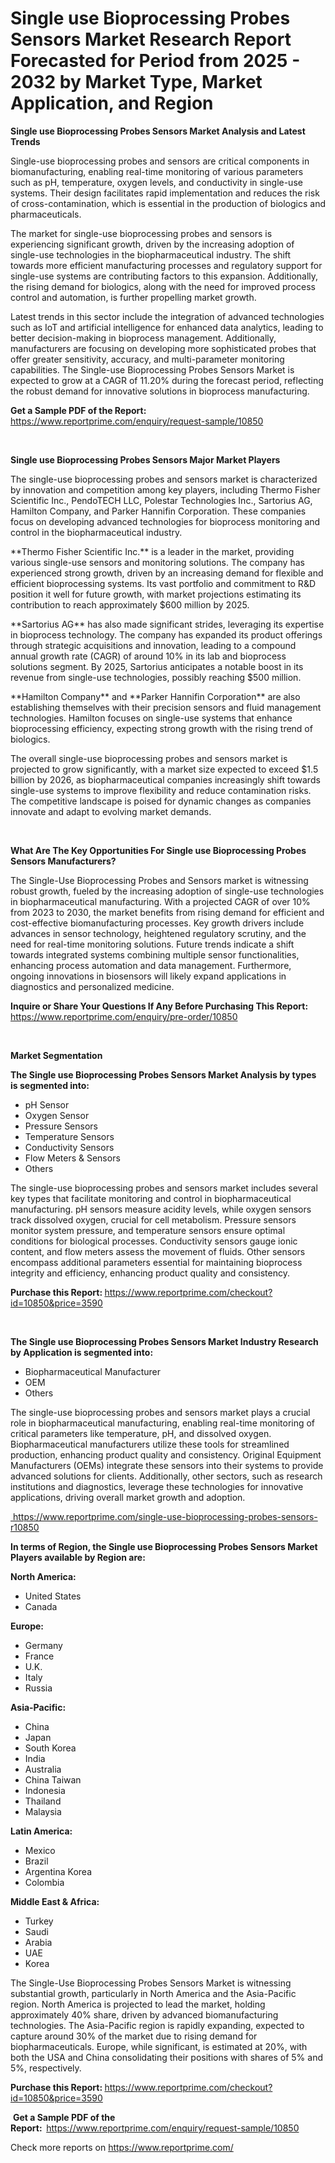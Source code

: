 <p><h1>Single use Bioprocessing Probes Sensors Market Research Report Forecasted for Period from 2025 -  2032 by Market Type, Market Application, and Region</h1></p><p><strong>Single use Bioprocessing Probes Sensors Market Analysis and Latest Trends</strong></p>
<p><p>Single-use bioprocessing probes and sensors are critical components in biomanufacturing, enabling real-time monitoring of various parameters such as pH, temperature, oxygen levels, and conductivity in single-use systems. Their design facilitates rapid implementation and reduces the risk of cross-contamination, which is essential in the production of biologics and pharmaceuticals.</p><p>The market for single-use bioprocessing probes and sensors is experiencing significant growth, driven by the increasing adoption of single-use technologies in the biopharmaceutical industry. The shift towards more efficient manufacturing processes and regulatory support for single-use systems are contributing factors to this expansion. Additionally, the rising demand for biologics, along with the need for improved process control and automation, is further propelling market growth.</p><p>Latest trends in this sector include the integration of advanced technologies such as IoT and artificial intelligence for enhanced data analytics, leading to better decision-making in bioprocess management. Additionally, manufacturers are focusing on developing more sophisticated probes that offer greater sensitivity, accuracy, and multi-parameter monitoring capabilities. The Single-use Bioprocessing Probes Sensors Market is expected to grow at a CAGR of 11.20% during the forecast period, reflecting the robust demand for innovative solutions in bioprocess manufacturing.</p></p>
<p><strong>Get a Sample PDF of the Report:&nbsp;</strong> <a href="https://www.reportprime.com/enquiry/request-sample/10850?utm_campaign=2723&utm_medium=2&utm_source=Github&utm_content=ia&utm_term=20032025&utm_id=single-use-bioprocessing-probes-sensors">https://www.reportprime.com/enquiry/request-sample/10850</a></p>
<p>&nbsp;</p>
<p><strong>Single use Bioprocessing Probes Sensors Major Market Players</strong></p>
<p><p>The single-use bioprocessing probes and sensors market is characterized by innovation and competition among key players, including Thermo Fisher Scientific Inc., PendoTECH LLC, Polestar Technologies Inc., Sartorius AG, Hamilton Company, and Parker Hannifin Corporation. These companies focus on developing advanced technologies for bioprocess monitoring and control in the biopharmaceutical industry.</p><p>**Thermo Fisher Scientific Inc.** is a leader in the market, providing various single-use sensors and monitoring solutions. The company has experienced strong growth, driven by an increasing demand for flexible and efficient bioprocessing systems. Its vast portfolio and commitment to R&D position it well for future growth, with market projections estimating its contribution to reach approximately $600 million by 2025.</p><p>**Sartorius AG** has also made significant strides, leveraging its expertise in bioprocess technology. The company has expanded its product offerings through strategic acquisitions and innovation, leading to a compound annual growth rate (CAGR) of around 10% in its lab and bioprocess solutions segment. By 2025, Sartorius anticipates a notable boost in its revenue from single-use technologies, possibly reaching $500 million.</p><p>**Hamilton Company** and **Parker Hannifin Corporation** are also establishing themselves with their precision sensors and fluid management technologies. Hamilton focuses on single-use systems that enhance bioprocessing efficiency, expecting strong growth with the rising trend of biologics. </p><p>The overall single-use bioprocessing probes and sensors market is projected to grow significantly, with a market size expected to exceed $1.5 billion by 2026, as biopharmaceutical companies increasingly shift towards single-use systems to improve flexibility and reduce contamination risks. The competitive landscape is poised for dynamic changes as companies innovate and adapt to evolving market demands.</p></p>
<p>&nbsp;</p>
<p><strong>What Are The Key Opportunities For Single use Bioprocessing Probes Sensors Manufacturers?</strong></p>
<p><p>The Single-Use Bioprocessing Probes and Sensors market is witnessing robust growth, fueled by the increasing adoption of single-use technologies in biopharmaceutical manufacturing. With a projected CAGR of over 10% from 2023 to 2030, the market benefits from rising demand for efficient and cost-effective biomanufacturing processes. Key growth drivers include advances in sensor technology, heightened regulatory scrutiny, and the need for real-time monitoring solutions. Future trends indicate a shift towards integrated systems combining multiple sensor functionalities, enhancing process automation and data management. Furthermore, ongoing innovations in biosensors will likely expand applications in diagnostics and personalized medicine.</p></p>
<p><strong>Inquire or Share Your Questions If Any Before Purchasing This Report:</strong> <a href="https://www.reportprime.com/enquiry/pre-order/10850?utm_campaign=2723&utm_medium=2&utm_source=Github&utm_content=ia&utm_term=20032025&utm_id=single-use-bioprocessing-probes-sensors">https://www.reportprime.com/enquiry/pre-order/10850</a></p>
<p>&nbsp;</p>
<p><strong>Market Segmentation</strong></p>
<p><strong>The Single use Bioprocessing Probes Sensors Market Analysis by types is segmented into:</strong></p>
<p><ul><li>pH Sensor</li><li>Oxygen Sensor</li><li>Pressure Sensors</li><li>Temperature Sensors</li><li>Conductivity Sensors</li><li>Flow Meters & Sensors</li><li>Others</li></ul></p>
<p><p>The single-use bioprocessing probes and sensors market includes several key types that facilitate monitoring and control in biopharmaceutical manufacturing. pH sensors measure acidity levels, while oxygen sensors track dissolved oxygen, crucial for cell metabolism. Pressure sensors monitor system pressure, and temperature sensors ensure optimal conditions for biological processes. Conductivity sensors gauge ionic content, and flow meters assess the movement of fluids. Other sensors encompass additional parameters essential for maintaining bioprocess integrity and efficiency, enhancing product quality and consistency.</p></p>
<p><strong>Purchase this Report:&nbsp;</strong><a href="https://www.reportprime.com/checkout?id=10850&price=3590&utm_campaign=2723&utm_medium=2&utm_source=Github&utm_content=ia&utm_term=20032025&utm_id=single-use-bioprocessing-probes-sensors">https://www.reportprime.com/checkout?id=10850&price=3590</a></p>
<p>&nbsp;</p>
<p><strong>The Single use Bioprocessing Probes Sensors Market Industry Research by Application is segmented into:</strong></p>
<p><ul><li>Biopharmaceutical Manufacturer</li><li>OEM</li><li>Others</li></ul></p>
<p><p>The single-use bioprocessing probes and sensors market plays a crucial role in biopharmaceutical manufacturing, enabling real-time monitoring of critical parameters like temperature, pH, and dissolved oxygen. Biopharmaceutical manufacturers utilize these tools for streamlined production, enhancing product quality and consistency. Original Equipment Manufacturers (OEMs) integrate these sensors into their systems to provide advanced solutions for clients. Additionally, other sectors, such as research institutions and diagnostics, leverage these technologies for innovative applications, driving overall market growth and adoption.</p></p>
<p><a href="https://www.reportprime.com/single-use-bioprocessing-probes-sensors-r10850?utm_campaign=2723&utm_medium=2&utm_source=Github&utm_content=ia&utm_term=20032025&utm_id=single-use-bioprocessing-probes-sensors">&nbsp;https://www.reportprime.com/single-use-bioprocessing-probes-sensors-r10850</a></p>
<p><strong>In terms of Region, the Single use Bioprocessing Probes Sensors Market Players available by Region are:</strong></p>
<p>
    <p> <strong> North America: </strong>
        <ul>
            <li>United States</li>
            <li>Canada</li>
        </ul>
        </p> 
    <p> <strong> Europe: </strong>
        <ul>
            <li>Germany</li>
            <li>France</li>
            <li>U.K.</li>
            <li>Italy</li>
            <li>Russia</li>
        </ul>
        </p> 
    <p> <strong> Asia-Pacific: </strong>
        <ul>
            <li>China</li>
            <li>Japan</li>
            <li>South Korea</li>
            <li>India</li>
            <li>Australia</li>
            <li>China Taiwan</li>
            <li>Indonesia</li>
            <li>Thailand</li>
            <li>Malaysia</li>
        </ul>
        </p> 
    <p> <strong> Latin America: </strong>
        <ul>
            <li>Mexico</li>
            <li>Brazil</li>
            <li>Argentina Korea</li>
            <li>Colombia</li>
        </ul>
        </p> 
    <p> <strong> Middle East & Africa: </strong>
        <ul>
            <li>Turkey</li>
            <li>Saudi</li>
            <li>Arabia</li>
            <li>UAE</li>
            <li>Korea</li>
        </ul>
    </p>
    </p>
<p><p>The Single-Use Bioprocessing Probes Sensors Market is witnessing substantial growth, particularly in North America and the Asia-Pacific region. North America is projected to lead the market, holding approximately 40% share, driven by advanced biomanufacturing technologies. The Asia-Pacific region is rapidly expanding, expected to capture around 30% of the market due to rising demand for biopharmaceuticals. Europe, while significant, is estimated at 20%, with both the USA and China consolidating their positions with shares of 5% and 5%, respectively.</p></p>
<p><strong>Purchase this Report: </strong><a href="https://www.reportprime.com/checkout?id=10850&price=3590&utm_campaign=2723&utm_medium=2&utm_source=Github&utm_content=ia&utm_term=20032025&utm_id=single-use-bioprocessing-probes-sensors">https://www.reportprime.com/checkout?id=10850&price=3590</a></p>
<p>&nbsp;<strong>Get a Sample PDF of the Report:&nbsp;&nbsp;</strong><a href="https://www.reportprime.com/enquiry/request-sample/10850?utm_campaign=2723&utm_medium=2&utm_source=Github&utm_content=ia&utm_term=20032025&utm_id=single-use-bioprocessing-probes-sensors">https://www.reportprime.com/enquiry/request-sample/10850</a></p>
<p><strong></strong></p>
<p>Check more reports on <a href="https://www.reportprime.com/?utm_campaign=2723&utm_medium=2&utm_source=Github&utm_content=ia&utm_term=20032025&utm_id=single-use-bioprocessing-probes-sensors">https://www.reportprime.com/</a></p>